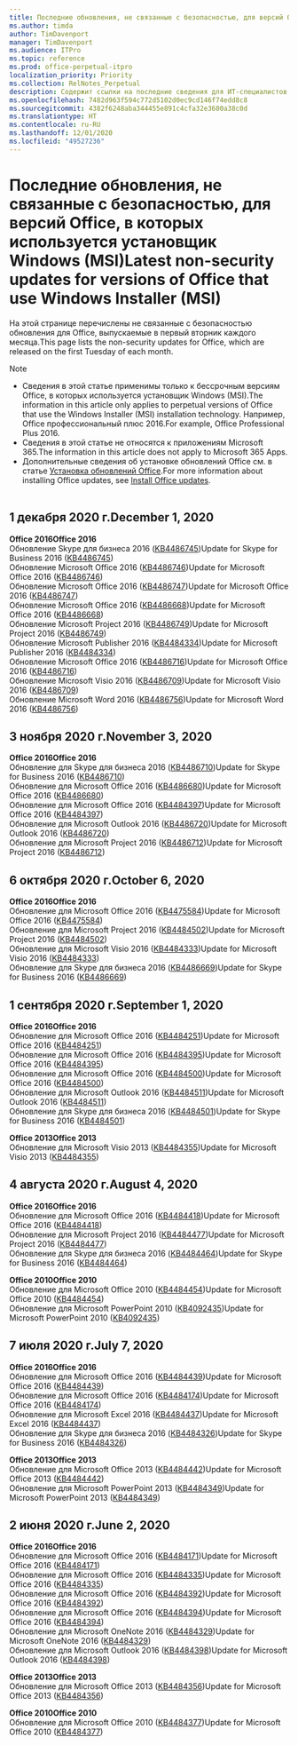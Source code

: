 ```yaml
---
title: Последние обновления, не связанные с безопасностью, для версий Office, в которых используется установщик Windows (MSI)
ms.author: timda
author: TimDavenport
manager: TimDavenport
ms.audience: ITPro
ms.topic: reference
ms.prod: office-perpetual-itpro
localization_priority: Priority
ms.collection: RelNotes_Perpetual
description: Содержит ссылки на последние сведения для ИТ-специалистов об обновлениях, не связанных с безопасностью, для бессрочных версий Office 2016, Office 2013 и Office 2010
ms.openlocfilehash: 7482d963f594c772d5102d0ec9cd146f74edd8c8
ms.sourcegitcommit: 4382f6248aba344455e891c4cfa32e3600a38c0d
ms.translationtype: HT
ms.contentlocale: ru-RU
ms.lasthandoff: 12/01/2020
ms.locfileid: "49527236"
---
```

# <a name="latest-non-security-updates-for-versions-of-office-that-use-windows-installer-msi"></a><span data-ttu-id="609c7-103">Последние обновления, не связанные с безопасностью, для версий Office, в которых используется установщик Windows (MSI)</span><span class="sxs-lookup"><span data-stu-id="609c7-103">Latest non-security updates for versions of Office that use Windows Installer (MSI)</span></span>

<span data-ttu-id="609c7-104">На этой странице перечислены не связанные с безопасностью обновления для Office, выпускаемые в первый вторник каждого месяца.</span><span class="sxs-lookup"><span data-stu-id="609c7-104">This page lists the non-security updates for Office, which are released on the first Tuesday of each month.</span></span>

> [!NOTE]
> - <span data-ttu-id="609c7-105">Сведения в этой статье применимы только к бессрочным версиям Office, в которых используется установщик Windows (MSI).</span><span class="sxs-lookup"><span data-stu-id="609c7-105">The information in this article only applies to perpetual versions of Office that use the Windows Installer (MSI) installation technology.</span></span> <span data-ttu-id="609c7-106">Например, Office профессиональный плюс 2016.</span><span class="sxs-lookup"><span data-stu-id="609c7-106">For example, Office Professional Plus 2016.</span></span>
> - <span data-ttu-id="609c7-107">Сведения в этой статье не относятся к приложениям Microsoft 365.</span><span class="sxs-lookup"><span data-stu-id="609c7-107">The information in this article does not apply to Microsoft 365 Apps.</span></span>
> - <span data-ttu-id="609c7-108">Дополнительные сведения об установке обновлений Office см. в статье [Установка обновлений Office](https://support.office.com/article/2ab296f3-7f03-43a2-8e50-46de917611c5).</span><span class="sxs-lookup"><span data-stu-id="609c7-108">For more information about installing Office updates, see [Install Office updates](https://support.office.com/article/2ab296f3-7f03-43a2-8e50-46de917611c5).</span></span>
<br/><br/>


## <a name="december-1-2020"></a><span data-ttu-id="609c7-109">1 декабря 2020 г.</span><span class="sxs-lookup"><span data-stu-id="609c7-109">December 1, 2020</span></span>
<span data-ttu-id="609c7-110">**Office 2016**</span><span class="sxs-lookup"><span data-stu-id="609c7-110">**Office 2016**</span></span><br/>
<span data-ttu-id="609c7-111">Обновление Skype для бизнеса 2016 ([KB4486745](https://support.microsoft.com/help/4486745))</span><span class="sxs-lookup"><span data-stu-id="609c7-111">Update for Skype for Business 2016 ([KB4486745](https://support.microsoft.com/help/4486745))</span></span> <br/>
<span data-ttu-id="609c7-112">Обновление Microsoft Office 2016 ([KB4486746](https://support.microsoft.com/help/4486746))</span><span class="sxs-lookup"><span data-stu-id="609c7-112">Update for Microsoft Office 2016 ([KB4486746](https://support.microsoft.com/help/4486746))</span></span> <br/> <span data-ttu-id="609c7-113">Обновление Microsoft Office 2016 ([KB4486747](https://support.microsoft.com/help/4486747))</span><span class="sxs-lookup"><span data-stu-id="609c7-113">Update for Microsoft Office 2016 ([KB4486747](https://support.microsoft.com/help/4486747))</span></span> <br/> <span data-ttu-id="609c7-114">Обновление Microsoft Office 2016 ([KB4486668](https://support.microsoft.com/help/4486668))</span><span class="sxs-lookup"><span data-stu-id="609c7-114">Update for Microsoft Office 2016 ([KB4486668](https://support.microsoft.com/help/4486668))</span></span> <br/>
<span data-ttu-id="609c7-115">Обновление Microsoft Project 2016 ([KB4486749](https://support.microsoft.com/help/4486749))</span><span class="sxs-lookup"><span data-stu-id="609c7-115">Update for Microsoft Project 2016 ([KB4486749](https://support.microsoft.com/help/4486749))</span></span> <br/> <span data-ttu-id="609c7-116">Обновление Microsoft Publisher 2016 ([KB4484334](https://support.microsoft.com/help/4484334))</span><span class="sxs-lookup"><span data-stu-id="609c7-116">Update for Microsoft Publisher 2016 ([KB4484334](https://support.microsoft.com/help/4484334))</span></span> <br/> <span data-ttu-id="609c7-117">Обновление Microsoft Office 2016 ([KB4486716](https://support.microsoft.com/help/4486716))</span><span class="sxs-lookup"><span data-stu-id="609c7-117">Update for Microsoft Office 2016 ([KB4486716](https://support.microsoft.com/help/4486716))</span></span> <br/> <span data-ttu-id="609c7-118">Обновление Microsoft Visio 2016 ([KB4486709](https://support.microsoft.com/help/4486709))</span><span class="sxs-lookup"><span data-stu-id="609c7-118">Update for Microsoft Visio 2016 ([KB4486709](https://support.microsoft.com/help/4486709))</span></span> <br/>
<span data-ttu-id="609c7-119">Обновление Microsoft Word 2016 ([KB4486756](https://support.microsoft.com/help/4486756))</span><span class="sxs-lookup"><span data-stu-id="609c7-119">Update for Microsoft Word 2016 ([KB4486756](https://support.microsoft.com/help/4486756))</span></span> <br/> 


## <a name="november-3-2020"></a><span data-ttu-id="609c7-120">3 ноября 2020 г.</span><span class="sxs-lookup"><span data-stu-id="609c7-120">November 3, 2020</span></span>
<span data-ttu-id="609c7-121">**Office 2016**</span><span class="sxs-lookup"><span data-stu-id="609c7-121">**Office 2016**</span></span><br/>
<span data-ttu-id="609c7-122">Обновление для Skype для бизнеса 2016 ([KB4486710](https://support.microsoft.com/help/4486710))</span><span class="sxs-lookup"><span data-stu-id="609c7-122">Update for Skype for Business 2016 ([KB4486710](https://support.microsoft.com/help/4486710))</span></span> <br/>
<span data-ttu-id="609c7-123">Обновление для Microsoft Office 2016 ([KB4486680](https://support.microsoft.com/help/4486680))</span><span class="sxs-lookup"><span data-stu-id="609c7-123">Update for Microsoft Office 2016 ([KB4486680](https://support.microsoft.com/help/4486680))</span></span> <br/>
<span data-ttu-id="609c7-124">Обновление для Microsoft Office 2016 ([KB4484397](https://support.microsoft.com/help/4484397))</span><span class="sxs-lookup"><span data-stu-id="609c7-124">Update for Microsoft Office 2016 ([KB4484397](https://support.microsoft.com/help/4484397))</span></span> <br/>
<span data-ttu-id="609c7-125">Обновление для Microsoft Outlook 2016 ([KB4486720](https://support.microsoft.com/help/4486720))</span><span class="sxs-lookup"><span data-stu-id="609c7-125">Update for Microsoft Outlook 2016 ([KB4486720](https://support.microsoft.com/help/4486720))</span></span> <br/>
<span data-ttu-id="609c7-126">Обновление для Microsoft Project 2016 ([KB4486712](https://support.microsoft.com/help/4486712))</span><span class="sxs-lookup"><span data-stu-id="609c7-126">Update for Microsoft Project 2016 ([KB4486712](https://support.microsoft.com/help/4486712))</span></span> <br/>


## <a name="october-6-2020"></a><span data-ttu-id="609c7-127">6 октября 2020 г.</span><span class="sxs-lookup"><span data-stu-id="609c7-127">October 6, 2020</span></span>
<span data-ttu-id="609c7-128">**Office 2016**</span><span class="sxs-lookup"><span data-stu-id="609c7-128">**Office 2016**</span></span><br/>
<span data-ttu-id="609c7-129">Обновление для Microsoft Office 2016 ([KB4475584](https://support.microsoft.com/help/4475584))</span><span class="sxs-lookup"><span data-stu-id="609c7-129">Update for Microsoft Office 2016 ([KB4475584](https://support.microsoft.com/help/4475584))</span></span><br/>
<span data-ttu-id="609c7-130">Обновление для Microsoft Project 2016 ([KB4484502](https://support.microsoft.com/help/4484502))</span><span class="sxs-lookup"><span data-stu-id="609c7-130">Update for Microsoft Project 2016 ([KB4484502](https://support.microsoft.com/help/4484502))</span></span><br/>
<span data-ttu-id="609c7-131">Обновление для Microsoft Visio 2016 ([KB4484333](https://support.microsoft.com/help/4484333))</span><span class="sxs-lookup"><span data-stu-id="609c7-131">Update for Microsoft Visio 2016 ([KB4484333](https://support.microsoft.com/help/4484333))</span></span><br/>
<span data-ttu-id="609c7-132">Обновление для Skype для бизнеса 2016 ([KB4486669](https://support.microsoft.com/help/4486669))</span><span class="sxs-lookup"><span data-stu-id="609c7-132">Update for Skype for Business 2016 ([KB4486669](https://support.microsoft.com/help/4486669))</span></span><br/> 

## <a name="september-1-2020"></a><span data-ttu-id="609c7-133">1 сентября 2020 г.</span><span class="sxs-lookup"><span data-stu-id="609c7-133">September 1, 2020</span></span>
<span data-ttu-id="609c7-134">**Office 2016**</span><span class="sxs-lookup"><span data-stu-id="609c7-134">**Office 2016**</span></span><br/>
<span data-ttu-id="609c7-135">Обновление для Microsoft Office 2016 ([KB4484251](https://support.microsoft.com/help/4484251))</span><span class="sxs-lookup"><span data-stu-id="609c7-135">Update for Microsoft Office 2016 ([KB4484251](https://support.microsoft.com/help/4484251))</span></span><br/>
<span data-ttu-id="609c7-136">Обновление для Microsoft Office 2016 ([KB4484395](https://support.microsoft.com/help/4484395))</span><span class="sxs-lookup"><span data-stu-id="609c7-136">Update for Microsoft Office 2016 ([KB4484395](https://support.microsoft.com/help/4484395))</span></span><br/> <span data-ttu-id="609c7-137">Обновление для Microsoft Office 2016 ([KB4484500](https://support.microsoft.com/help/4484500))</span><span class="sxs-lookup"><span data-stu-id="609c7-137">Update for Microsoft Office 2016 ([KB4484500](https://support.microsoft.com/help/4484500))</span></span> <br/>
<span data-ttu-id="609c7-138">Обновление для Microsoft Outlook 2016 ([KB4484511](https://support.microsoft.com/help/4484511))</span><span class="sxs-lookup"><span data-stu-id="609c7-138">Update for Microsoft Outlook 2016 ([KB4484511](https://support.microsoft.com/help/4484511))</span></span> <br/>
<span data-ttu-id="609c7-139">Обновление для Skype для бизнеса 2016 ([KB4484501](https://support.microsoft.com/help/4484501))</span><span class="sxs-lookup"><span data-stu-id="609c7-139">Update for Skype for Business 2016 ([KB4484501](https://support.microsoft.com/help/4484501))</span></span> <br/>

<span data-ttu-id="609c7-140">**Office 2013**</span><span class="sxs-lookup"><span data-stu-id="609c7-140">**Office 2013**</span></span><br/>
<span data-ttu-id="609c7-141">Обновление для Microsoft Visio 2013 ([KB4484355](https://support.microsoft.com/help/4484355))</span><span class="sxs-lookup"><span data-stu-id="609c7-141">Update for Microsoft Visio 2013 ([KB4484355](https://support.microsoft.com/help/4484355))</span></span><br/>

## <a name="august-4-2020"></a><span data-ttu-id="609c7-142">4 августа 2020 г.</span><span class="sxs-lookup"><span data-stu-id="609c7-142">August 4, 2020</span></span>

<span data-ttu-id="609c7-143">**Office 2016**</span><span class="sxs-lookup"><span data-stu-id="609c7-143">**Office 2016**</span></span><br/>
<span data-ttu-id="609c7-144">Обновление для Microsoft Office 2016 ([KB4484418](https://support.microsoft.com/help/4484418))</span><span class="sxs-lookup"><span data-stu-id="609c7-144">Update for Microsoft Office 2016 ([KB4484418](https://support.microsoft.com/help/4484418))</span></span><br/> <span data-ttu-id="609c7-145">Обновление для Microsoft Project 2016 ([KB4484477](https://support.microsoft.com/help/4484477))</span><span class="sxs-lookup"><span data-stu-id="609c7-145">Update for Microsoft Project 2016 ([KB4484477](https://support.microsoft.com/help/4484477))</span></span><br/>
<span data-ttu-id="609c7-146">Обновление для Skype для бизнеса 2016 ([KB4484464](https://support.microsoft.com/help/4484464))</span><span class="sxs-lookup"><span data-stu-id="609c7-146">Update for Skype for Business 2016 ([KB4484464](https://support.microsoft.com/help/4484464))</span></span><br/> 

<span data-ttu-id="609c7-147">**Office 2010**</span><span class="sxs-lookup"><span data-stu-id="609c7-147">**Office 2010**</span></span><br/>
<span data-ttu-id="609c7-148">Обновление для Microsoft Office 2010 ([KB4484454](https://support.microsoft.com/help/4484454))</span><span class="sxs-lookup"><span data-stu-id="609c7-148">Update for Microsoft Office 2010 ([KB4484454](https://support.microsoft.com/help/4484454))</span></span><br/> <span data-ttu-id="609c7-149">Обновление для Microsoft PowerPoint 2010 ([KB4092435](https://support.microsoft.com/help/4092435))</span><span class="sxs-lookup"><span data-stu-id="609c7-149">Update for Microsoft PowerPoint 2010 ([KB4092435](https://support.microsoft.com/help/4092435))</span></span><br/> 

## <a name="july-7-2020"></a><span data-ttu-id="609c7-150">7 июля 2020 г.</span><span class="sxs-lookup"><span data-stu-id="609c7-150">July 7, 2020</span></span>

<span data-ttu-id="609c7-151">**Office 2016**</span><span class="sxs-lookup"><span data-stu-id="609c7-151">**Office 2016**</span></span><br/>
<span data-ttu-id="609c7-152">Обновление для Microsoft Office 2016 ([KB4484439](https://support.microsoft.com/help/4484439))</span><span class="sxs-lookup"><span data-stu-id="609c7-152">Update for Microsoft Office 2016 ([KB4484439](https://support.microsoft.com/help/4484439))</span></span><br/> <span data-ttu-id="609c7-153">Обновление для Microsoft Office 2016 ([KB4484174](https://support.microsoft.com/help/4484174))</span><span class="sxs-lookup"><span data-stu-id="609c7-153">Update for Microsoft Office 2016 ([KB4484174](https://support.microsoft.com/help/4484174))</span></span><br/> <span data-ttu-id="609c7-154">Обновление для Microsoft Excel 2016 ([KB4484437](https://support.microsoft.com/help/4484437))</span><span class="sxs-lookup"><span data-stu-id="609c7-154">Update for Microsoft Excel 2016 ([KB4484437](https://support.microsoft.com/help/4484437))</span></span><br/>
<span data-ttu-id="609c7-155">Обновление для Skype для бизнеса 2016 ([KB4484326](https://support.microsoft.com/help/4484326))</span><span class="sxs-lookup"><span data-stu-id="609c7-155">Update for Skype for Business 2016 ([KB4484326](https://support.microsoft.com/help/4484326))</span></span><br/> 

<span data-ttu-id="609c7-156">**Office 2013**</span><span class="sxs-lookup"><span data-stu-id="609c7-156">**Office 2013**</span></span><br/>
<span data-ttu-id="609c7-157">Обновление для Microsoft Office 2013 ([KB4484442](https://support.microsoft.com/help/4484442))</span><span class="sxs-lookup"><span data-stu-id="609c7-157">Update for Microsoft Office 2013 ([KB4484442](https://support.microsoft.com/help/4484442))</span></span><br/> <span data-ttu-id="609c7-158">Обновление для Microsoft PowerPoint 2013 ([KB4484349](https://support.microsoft.com/help/4484349))</span><span class="sxs-lookup"><span data-stu-id="609c7-158">Update for Microsoft PowerPoint 2013 ([KB4484349](https://support.microsoft.com/help/4484349))</span></span><br/> 


## <a name="june-2-2020"></a><span data-ttu-id="609c7-159">2 июня 2020 г.</span><span class="sxs-lookup"><span data-stu-id="609c7-159">June 2, 2020</span></span>

<span data-ttu-id="609c7-160">**Office 2016**</span><span class="sxs-lookup"><span data-stu-id="609c7-160">**Office 2016**</span></span><br/>
<span data-ttu-id="609c7-161">Обновление для Microsoft Office 2016 ([KB4484171](https://support.microsoft.com/help/4484171))</span><span class="sxs-lookup"><span data-stu-id="609c7-161">Update for Microsoft Office 2016 ([KB4484171](https://support.microsoft.com/help/4484171))</span></span><br/> <span data-ttu-id="609c7-162">Обновление для Microsoft Office 2016 ([KB4484335](https://support.microsoft.com/help/4484335))</span><span class="sxs-lookup"><span data-stu-id="609c7-162">Update for Microsoft Office 2016 ([KB4484335](https://support.microsoft.com/help/4484335))</span></span><br/> <span data-ttu-id="609c7-163">Обновление для Microsoft Office 2016 ([KB4484392](https://support.microsoft.com/help/4484392))</span><span class="sxs-lookup"><span data-stu-id="609c7-163">Update for Microsoft Office 2016 ([KB4484392](https://support.microsoft.com/help/4484392))</span></span><br/> <span data-ttu-id="609c7-164">Обновление для Microsoft Office 2016 ([KB4484394](https://support.microsoft.com/help/4484394))</span><span class="sxs-lookup"><span data-stu-id="609c7-164">Update for Microsoft Office 2016 ([KB4484394](https://support.microsoft.com/help/4484394))</span></span><br/> <span data-ttu-id="609c7-165">Обновление для Microsoft OneNote 2016 ([KB4484329](https://support.microsoft.com/help/4484329))</span><span class="sxs-lookup"><span data-stu-id="609c7-165">Update for Microsoft OneNote 2016 ([KB4484329](https://support.microsoft.com/help/4484329))</span></span><br/>
<span data-ttu-id="609c7-166">Обновление для Microsoft Outlook 2016 ([KB4484398](https://support.microsoft.com/help/4484398))</span><span class="sxs-lookup"><span data-stu-id="609c7-166">Update for Microsoft Outlook 2016 ([KB4484398](https://support.microsoft.com/help/4484398))</span></span><br/> 

<span data-ttu-id="609c7-167">**Office 2013**</span><span class="sxs-lookup"><span data-stu-id="609c7-167">**Office 2013**</span></span><br/>
<span data-ttu-id="609c7-168">Обновление для Microsoft Office 2013 ([KB4484356](https://support.microsoft.com/help/4484356))</span><span class="sxs-lookup"><span data-stu-id="609c7-168">Update for Microsoft Office 2013 ([KB4484356](https://support.microsoft.com/help/4484356))</span></span><br/> 

<span data-ttu-id="609c7-169">**Office 2010**</span><span class="sxs-lookup"><span data-stu-id="609c7-169">**Office 2010**</span></span><br/>
<span data-ttu-id="609c7-170">Обновление для Microsoft Office 2010 ([KB4484377](https://support.microsoft.com/help/4484377))</span><span class="sxs-lookup"><span data-stu-id="609c7-170">Update for Microsoft Office 2010 ([KB4484377](https://support.microsoft.com/help/4484377))</span></span><br/> 

 
